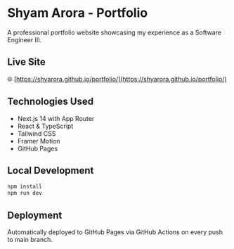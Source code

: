 # Shyam Arora - Portfolio

A professional portfolio website showcasing my experience as a Software Engineer III.

## Live Site

🌐 [https://shyarora.github.io/portfolio/](https://shyarora.github.io/portfolio/)

## Technologies Used

- Next.js 14 with App Router
- React & TypeScript
- Tailwind CSS
- Framer Motion
- GitHub Pages

## Local Development

```bash
npm install
npm run dev
```

## Deployment

Automatically deployed to GitHub Pages via GitHub Actions on every push to main branch.
